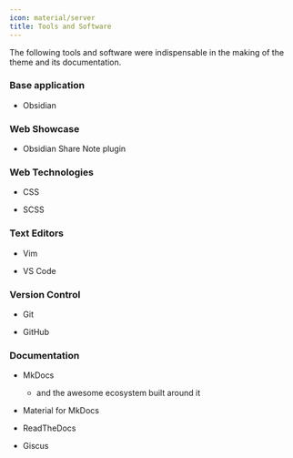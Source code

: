 ```yaml
---
icon: material/server
title: Tools and Software
---
```


The following tools and software were indispensable in the making of the theme
and its documentation.

### Base application

- Obsidian

### Web Showcase

- Obsidian Share Note plugin

### Web Technologies

- CSS

- SCSS

### Text Editors

- Vim

- VS Code

### Version Control

- Git

- GitHub

### Documentation

- MkDocs

  - and the awesome ecosystem built around it

- Material for MkDocs

- ReadTheDocs

- Giscus
